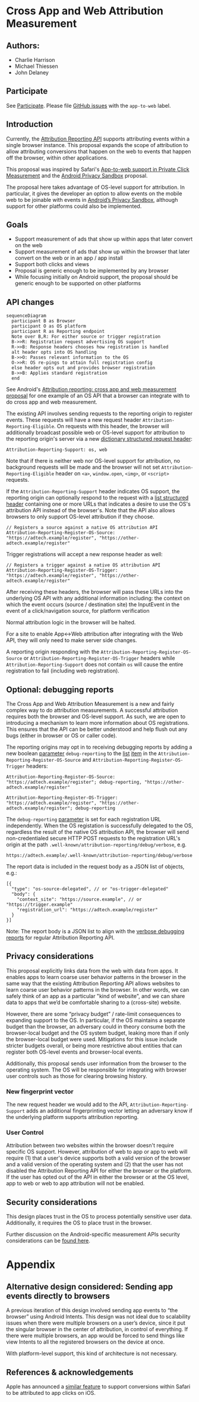 # Cross App and Web Attribution Measurement

## Authors:
*   Charlie Harrison
*   Michael Thiessen
*   John Delaney

## Participate
See [Participate](https://github.com/WICG/conversion-measurement-api#participate).
Please file [GitHub issues](https://github.com/WICG/conversion-measurement-api/issues?q=is%3Aissue+is%3Aopen+label%3Aapp-to-web+) with the `app-to-web` label.


## Introduction

Currently, the [Attribution Reporting API](https://github.com/WICG/conversion-measurement-api) supports attributing events within a single browser instance. This proposal expands the scope of attribution to allow attributing conversions that happen on the web to events that happen off the browser, within other applications.

This proposal was inspired by Safari's [App-to-web support in Private Click Measurement](https://webkit.org/blog/11529/introducing-private-click-measurement-pcm/#:~:text=App-to-Web) and the [Android Privacy Sandbox](https://developer.android.com/design-for-safety/privacy-sandbox/attribution) proposal.

The proposal here takes advantage of OS-level support for attribution. In particular, it gives the developer an option to allow events on the mobile web to be joinable with events in [Android’s Privacy Sandbox](https://developer.android.com/design-for-safety/privacy-sandbox/attribution), although support for other platforms could also be implemented.

## Goals

*   Support measurement of ads that show up within apps that later convert on the web
*   Support measurement of ads that show up within the browser that later convert on the web or in an app / app install
*   Support both clicks and views
*   Proposal is generic enough to be implemented by any browser
*   While focusing initially on Android support, the proposal should be generic enough to be supported on other platforms

## API changes
```mermaid
sequenceDiagram
  participant B as Browser
  participant O as OS platform
  participant R as Reporting endpoint
  Note over B,R: For either source or trigger registration
  B->>R: Registration request advertising OS support
  R->>B: Response headers chooses how registration is handled
  alt header opts into OS handling
  B->>O: Passes relevant information to the OS
  O->>R: OS re-pings to attain full registration config
  else header opts out and provides browser registration
  B->>B: Applies standard registration
  end
```
See Android's [Attribution reporting: cross app and web measurement proposal](https://developer.android.com/design-for-safety/privacy-sandbox/attribution-app-to-web) for one example of an OS API that a browser can integrate with to do cross app and web measurement.

The existing API involves sending requests to the reporting origin to register events. These requests will have a new request header `Attribution-Reporting-Eligible`. On requests with this header, the browser will additionally broadcast possible web or OS-level support for attribution to the reporting origin's server via a new [dictionary structured request header](https://datatracker.ietf.org/doc/html/draft-ietf-httpbis-header-structure-15#section-3.2):
```
Attribution-Reporting-Support: os, web
```

Note that if there is neither web nor OS-level support for attribution, no
background requests will be made and the browser will not set
`Attribution-Reporting-Eligible` header on `<a>`, `window.open`, `<img>`, or
`<script>` requests.

If the `Attribution-Reporting-Support` header indicates OS support, the reporting origin can optionally respond to the request with a [list structured header](https://httpwg.org/specs/rfc8941.html#list) containing one or more URLs that indicates a desire to use the OS's attribution API instead of the browser's. Note that the API also allows browsers to only support OS-level attribution if they choose.
```http
// Registers a source against a native OS attribution API
Attribution-Reporting-Register-OS-Source: "https://adtech.example/register", "https://other-adtech.example/register"
```

Trigger registrations will accept a new response header as well:
```http
// Registers a trigger against a native OS attribution API
Attribution-Reporting-Register-OS-Trigger: "https://adtech.example/register", "https://other-adtech.example/register"
```

After receiving these headers, the browser will pass these URLs into the underlying OS API with any additional information including:
the context on which the event occurs (source / destination site)
the InputEvent in the event of a click/navigation source, for platform verification

Normal attribution logic in the browser will be halted.

For a site to enable App<->Web attribution after integrating with the Web API, they will only need to make server side changes.

A reporting origin responding with the `Attribution-Reporting-Register-OS-Source` or `Attribution-Reporting-Register-OS-Trigger` headers while `Attribution-Reporting-Support` does not contain `os` will cause the entire registration to fail (including web registration).

## Optional: debugging reports

The Cross App and Web Attribution Measurement is a new and fairly complex way
to do attribution measurements. A successful attribution requires both the
browser and OS-level support. As such, we are open to introducing a mechanism to
learn more information about OS registrations. This ensures that the API can be
better understood and help flush out any bugs (either in browser or OS or caller
code).

The reporting origins may opt in to receiving debugging reports by adding a new
boolean [parameter](https://httpwg.org/specs/rfc8941.html#param) `debug-reporting` to the
[list](https://httpwg.org/specs/rfc8941.html#list)
[item](https://httpwg.org/specs/rfc8941.html#item) in the
`Attribution-Reporting-Register-OS-Source` and
`Attribution-Reporting-Register-OS-Trigger` headers:

```http
Attribution-Reporting-Register-OS-Source: "https://adtech.example/register"; debug-reporting, "https://other-adtech.example/register"
```

```http
Attribution-Reporting-Register-OS-Trigger: "https://adtech.example/register", "https://other-adtech.example/register"; debug-reporting
```

The `debug-reporting` [parameter](https://httpwg.org/specs/rfc8941.html#param)
is set for each registration URL independently. When the OS registation is
successfully delegated to the OS, regardless the result of the native OS
attribution API, the browser will send non-credentialed secure HTTP POST
requests to the registration URL's origin at the path
`.well-known/attribution-reporting/debug/verbose`, e.g.
```
https://adtech.example/.well-known/attribution-reporting/debug/verbose
```


The report data is included in the request body as a JSON list of objects, e.g.:

```jsonc
[{
  "type": "os-source-delegated", // or "os-trigger-delegated"
  "body": {
    "context_site": "https://source.example", // or "https://trigger.example"
    "registration_url": "https://adtech.example/register"
  }
}]
```

Note: The report body is a JSON list to align with the [verbose debugging reports](https://github.com/WICG/attribution-reporting-api/blob/main/EVENT.md#verbose-debugging-reports)
for regular Attribution Reporting API.

## Privacy considerations

This proposal explicitly links data from the web with data from apps. It enables apps to learn coarse user behavior patterns in the browser in the same way that the existing Attribution Reporting API allows websites to learn coarse user behavior patterns in the browser. In other words, we can safely think of an app as a particular "kind of website", and we can share data to apps that we’d be comfortable sharing to a (cross-site) website.

However, there are some “privacy budget” / rate-limit consequences to expanding support to the OS. In particular, if the OS maintains a separate budget than the browser, an adversary could in theory consume both the browser-local budget and the OS system budget, leaking more than if only the browser-local budget were used. Mitigations for this issue include stricter budgets overall, or being more restrictive about entities that can register both OS-level events and browser-local events.

Additionally, this proposal sends user information from the browser to the operating system. The OS will be responsible for integrating with browser user controls such as those for clearing browsing history.

### New fingerprint vector
The new request header we would add to the API, `Attribution-Reporting-Support` adds an additional fingerprinting vector letting an adversary know if the underlying platform supports attribution reporting.

### User Control
Attribution between two websites within the browser doesn't require specific OS support. However, attribution of web to app or app to web will require (1) that a user's device supports both a valid version of the browser and a valid version of the operating system and (2) that the user has not disabled the Attribution Reporting API for either the browser or the platform. If the user has opted out of the API in either the browser or at the OS level, app to web or web to app attribution will not be enabled.

## Security considerations

This design places trust in the OS to process potentially sensitive user data. Additionally, it requires the OS to place trust in the browser.

Further discussion on the Android-specific measurement APIs security considerations can be [found here](https://developer.android.com/design-for-safety/privacy-sandbox/attribution-app-to-web#apps-privacy-security).

# Appendix
## Alternative design considered: Sending app events directly to browsers

A previous iteration of this design involved sending app events to “the browser” using Android Intents. This design was not ideal due to scalability issues when there were multiple browsers on a user’s device, since it put the singular browser in the center of attribution, in control of everything. If there were multiple browsers, an app would be forced to send things like view Intents to all the registered browsers on the device at once.

With platform-level support, this kind of architecture is not necessary.

## References & acknowledgements

Apple has announced a [similar feature](https://webkit.org/blog/11529/introducing-private-click-measurement-pcm/#:~:text=App-to-Web) to support conversions within Safari to be attributed to app clicks on iOS.

